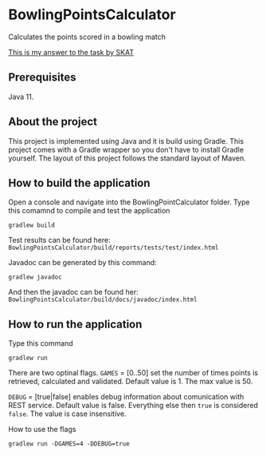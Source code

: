 # BowlingPointsCalculator
Calculates the points scored in a bowling match

[This is my answer to the task by SKAT](https://github.com/skat/bowling-opgave/blob/master/README.md)

## Prerequisites
Java 11.

## About the project
This project is implemented using Java and it is build using Gradle.
This project comes with a Gradle wrapper so you don't have to install Gradle yourself.
The layout of this project follows the standard layout of Maven.

## How to build the application
Open a console and navigate into the BowlingPointCalculator folder.
Type this comamnd to compile and test the application
```
gradlew build
```

Test results can be found here:
`BowlingPointsCalculator/build/reports/tests/test/index.html`

Javadoc can be generated by this command:
```
gradlew javadoc
```
And then the javadoc can be found her:
`BowlingPointsCalculator/build/docs/javadoc/index.html`

## How to run the application
Type this command
```
gradlew run
```

There are two optinal flags.
`GAMES` = [0..50] set the number of times points is retrieved, calculated and validated.
Default value is 1. The max value is 50.

`DEBUG` = [true|false] enables debug information about comunication with REST service.
Default value is false. Everything else then `true` is considered `false`. The value is case insensitive.

How to use the flags
```
gradlew run -DGAMES=4 -DDEBUG=true
```


